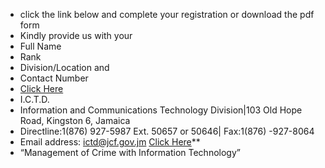 - click the link below and complete your registration or download the pdf form
- Kindly provide us with your
- Full Name
- Rank
- Division/Location and
- Contact Number
- [Click Here](https://nx.tn/breVy)
- I.C.T.D.
- Information and Communications Technology Division|103 Old Hope Road, Kingston 6, Jamaica
- Directline:1(876) 927-5987 Ext. 50657 or 50646| Fax:1(876) -927-8064
- Email address: ictd@jcf.gov.jm [Click Here](https://nx.tn/breVy)**
- “Management of Crime with Information Technology”
